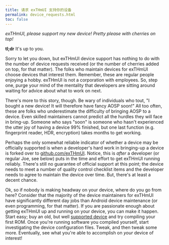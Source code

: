 ```yaml
---
title: 请求 exTHmUI 支持你的设备
permalink: device_requests.html
toc: false
---
```


_exTHmUI, please support my new device! Pretty please with cherries on top!_

**tl;dr** It's up to you.

Sorry to let you down, but exTHmUI device support has nothing to do with the number of device requests received (or the number of cherries added on top, for that matter). The folks who maintain devices for exTHmUI choose devices that interest them. Remember, these are regular people enjoying a hobby. exTHmUI is not a corporation with employees. So, step one, purge your mind of the mentality that developers are sitting around waiting for advice about what to work on next.

There's more to this story, though. Be wary of individuals who tout, "I bought a new device! It will therefore have fancy AOSP soon!" All too often, these are folks who underestimate the difficulty of bringing AOSP to a device. Even skilled maintainers cannot predict all the hurdles they will face in bring-up. Someone who says "soon" is someone who hasn't experienced the utter joy of having a device 99% finished, but one last function (e.g. fingerprint reader, HDR, encryption) takes months to get working.

Perhaps the only somewhat reliable indicator of whether a device may be officially supported is when a developer's hard work in bringing-up a device is forked over to [github.com/exTHmUI](https://github.com/exTHmUI). Notice, this is *after* a developer (or regular Joe, see below) puts in the time and effort to get exTHmUI running reliably. There's still no guarantee of official support at this point; the device needs to meet a number of quality control checklist items and the developer needs to agree to maintain the device over time. But, there's at least a decent chance.

Ok, so if nobody is making headway on your device, where do you go from here? Consider that the majority of the device maintainers for exTHmUI have significantly different day jobs than Android device maintenance (or even programming, for that matter). If you are passionate enough about getting exTHmUI up and running on your device, you can make it happen. Start easy; buy an old, but well [supported device](devices.html) and try compiling your first ROM. Once you're running software you compiled yourself, start investigating the device configuration files. Tweak, and then tweak some more. Eventually, see what you're able to accomplish on _your_ device of interest!
